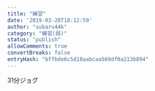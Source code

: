 ```yaml
---
title: "練習"
date: '2019-03-28T18:12:59'
author: "subaru44k"
category: "練習(弱)"
status: "publish"
allowComments: true
convertBreaks: false
entryHash: "bffbde6c5d18aabcaa569df0a213b894"
---
```

31分ジョグ
